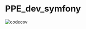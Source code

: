 # PPE_dev_symfony
[![codecov](https://codecov.io/gh/greggameplayer/ppeDEVSymfonyV2/branch/dev/graph/badge.svg?token=E8N6MTM9KT)](https://codecov.io/gh/greggameplayer/ppeDEVSymfonyV2)
